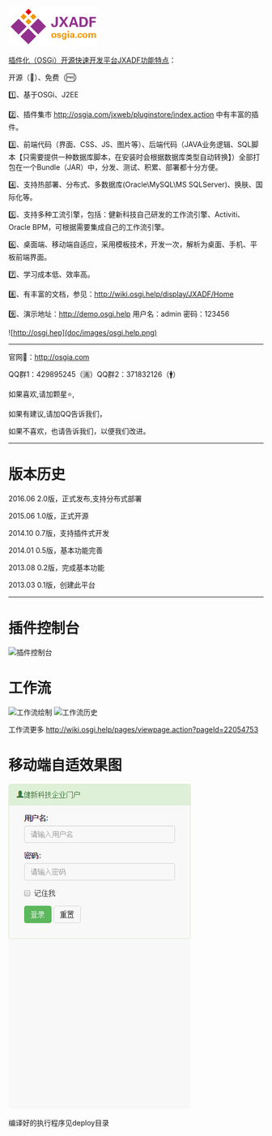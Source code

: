 ﻿![JXADF](doc/images/logo.png)

<a href="http://osgia.com" target="osgi">插件化（OSGi）开源快速开发平台JXADF功能特点</a>：

开源（:100:）、免费（:free:） 

:one:、基于OSGi、J2EE

:two:、插件集市 http://osgia.com/jxweb/pluginstore/index.action 中有丰富的插件。

:three:、前端代码（界面、CSS、JS、图片等）、后端代码（JAVA业务逻辑、SQL脚本【只需要提供一种数据库脚本，在安装时会根据数据库类型自动转换】）全部打包在一个Bundle（JAR）中，分发、测试、积累、部署都十分方便。

:four:、支持热部署、分布式、多数据库(Oracle\MySQL\MS SQLServer)、换肤、国际化等。

:five:、支持多种工流引擎，包括：健新科技自己研发的工作流引擎、Activiti、Oracle BPM，可根据需要集成自己的工作流引擎。

:six:、桌面端、移动端自适应，采用模板技术，开发一次，解析为桌面、手机、平板前端界面。

:seven:、学习成本低、效率高。

:eight:、有丰富的文档，参见：http://wiki.osgi.help/display/JXADF/Home

:nine:、演示地址：http://demo.osgi.help 用户名：admin 密码：123456

![http://osgi.hep](doc/images/osgi.help.png)

------------------------------------
官网:house_with_garden:：http://osgia.com

QQ群1：429895245（:u6e80:）QQ群2：371832126（:mens:）

如果喜欢,请加颗星:star:,

如果有建议,请加QQ告诉我们，

如果不喜欢，也请告诉我们，以便我们改进。

-----------------------------------------------
版本历史
========
2016.06    2.0版，正式发布,支持分布式部署

2015.06    1.0版，正式开源

2014.10    0.7版，支持插件式开发

2014.01    0.5版，基本功能完善

2013.08    0.2版，完成基本功能

2013.03    0.1版，创建此平台

---------------------------------------------------
插件控制台
======
![插件控制台](doc/images/console.png)

工作流
=======
![工作流绘制](doc/images/wf01.png)
![工作流历史](doc/images/wf02.png)

工作流更多 http://wiki.osgi.help/pages/viewpage.action?pageId=22054753

移动端自适效果图
=======
![手机自适应访问截图](doc/images/jxadf-mobile.demo.gif)

编译好的执行程序见deploy目录




